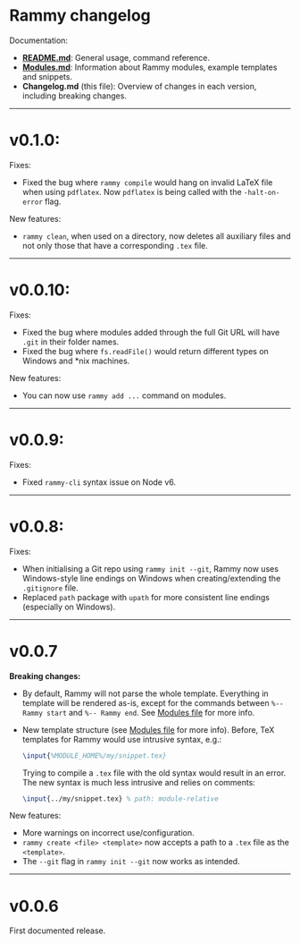 # Rammy changelog

Documentation:
* **[README.md](./README.md)**: General usage, command reference.
* **[Modules.md](./Modules.md)**: Information about Rammy modules, example templates and snippets.
* **Changelog.md** (this file): Overview of changes in each version, including breaking changes.

-------------------------------------------------------------------------


# v0.1.0:

Fixes:
* Fixed the bug where `rammy compile` would hang on invalid LaTeX file when using `pdflatex`. Now `pdflatex` is being
called with the `-halt-on-error` flag.

New features:
* `rammy clean`, when used on a directory, now deletes all auxiliary files and not only those that have a corresponding
`.tex` file.


-------------------------------------------------------------------------


# v0.0.10:

Fixes:
* Fixed the bug where modules added through the full Git URL will have `.git` in their folder names.
* Fixed the bug where `fs.readFile()` would return different types on Windows and *nix machines.

New features:
* You can now use `rammy add ...` command on modules.


-------------------------------------------------------------------------


# v0.0.9:

Fixes:
* Fixed `rammy-cli` syntax issue on Node v6.


-------------------------------------------------------------------------


# v0.0.8:

Fixes:
* When initialising a Git repo using `rammy init --git`, Rammy now uses Windows-style line endings on Windows when
creating/extending the `.gitignore` file.
* Replaced `path` package with `upath` for more consistent line endings (especially on Windows).


-------------------------------------------------------------------------


# v0.0.7

**Breaking changes:**
* By default, Rammy will not parse the whole template. Everything in template will be rendered as-is, except for the
commands between `%-- Rammy start` and `%-- Rammy end`. See [Modules file](./Modules.md) for more info.
* New template structure (see [Modules file](./Modules.md) for more info). Before, TeX templates for Rammy would use 
intrusive syntax, e.g.:
    ```latex
    \input{%MODULE_HOME%/my/snippet.tex}
    ```
    
    Trying to compile a  `.tex` file with the old syntax would result in an error. The new syntax is much less 
    intrusive and relies on comments:
    
    ```latex
    \input{../my/snippet.tex} % path: module-relative
    ```

New features:
* More warnings on incorrect use/configuration.
* `rammy create <file> <template>` now accepts a path to a `.tex` file as the `<template>`.
* The `--git` flag in `rammy init --git` now works as intended.


-------------------------------------------------------------------------


# v0.0.6

First documented release.
